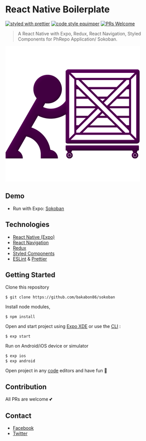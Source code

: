 # React Native Boilerplate

[![styled with prettier](https://img.shields.io/badge/styled_with-prettier-ff69b4.svg)](#badge)
[![code style equimper](https://img.shields.io/badge/code%20style-equimper-blue.svg?style=flat-square)](https://github.com/EQuimper/eslint-config-equimper)
[![PRs Welcome](https://img.shields.io/badge/PRs-welcome-brightgreen.svg?style=flat-square)](http://makeapullrequest.com)

> A React Native with Expo, Redux, React Navigation, Styled Components for PhRepo Application/ Sokoban.

<img alt="Sokoban" src="assets/images/app.png">

## Demo

- Run with Expo: [Sokoban](https://expo.io/@bakabon86/sokoban)

## Technologies
- [React Native (Expo)](https://docs.expo.io/versions/v18.0.0/index.html)
- [React Navigation](https://reactnavigation.org/)
- [Redux](redux.js.org)
- [Styled Components](https://www.styled-components.com/)
- [ESLint](https://github.com/eslint/eslint) & [Prettier](https://github.com/prettier/prettier)

## Getting Started
Clone this repository
```
$ git clone https://github.com/bakabon86/sokoban
```
Install node modules, 
```
$ npm install
```
Open and start project using [Expo XDE](https://expo.io/tools) or use the [CLI](https://github.com/expo/exp) :
```
$ exp start
```
Run on Android/iOS device or simulator
```
$ exp ios
$ exp android
```
Open project in any [code](https://code.visualstudio.com/) editors and have fun 🍻

## Contribution
All PRs are welcome 💕

## Contact
- [Facebook](https://facebook.com/)
- [Twitter](https://twitter.com/)
